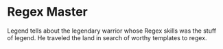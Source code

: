 # Regex Master
Legend tells about the legendary warrior whose Regex skills was the stuff of legend. He traveled the land in search of worthy templates to regex.
